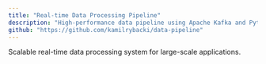 ```yaml
---
title: "Real-time Data Processing Pipeline"
description: "High-performance data pipeline using Apache Kafka and Python"
github: "https://github.com/kamilrybacki/data-pipeline"
---
```


Scalable real-time data processing system for large-scale applications.